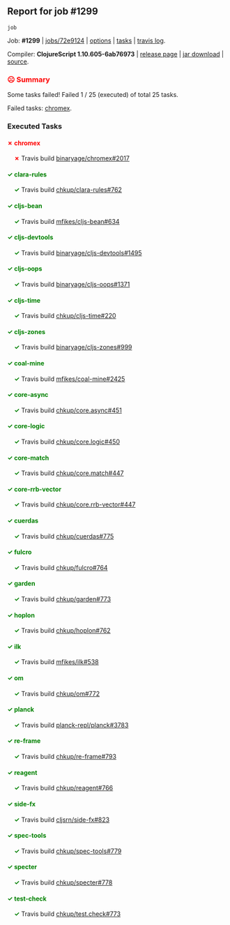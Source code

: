 ## Report for job #1299
```
job
```


Job: **#1299** | [jobs/72e9124](https://github.com/cljs-oss/canary/commit/72e91245a61e69d7d0ea7be220f5589b597a85bb) | [options](options.edn) | [tasks](tasks.edn) | [travis log](https://travis-ci.org/cljs-oss/canary/builds/654842760).

Compiler: **ClojureScript 1.10.605-6ab76973** | [release page](https://github.com/cljs-oss/canary/releases/tag/r1.10.605-6ab76973) | [jar download](https://github.com/cljs-oss/canary/releases/download/r1.10.605-6ab76973/clojurescript-1.10.605-6ab76973.jar) | [source](https://github.com/clojure/clojurescript/commit/6ab76973ab31033b2307f88a2ebc5ad9ebd5cf3e).

### <b style='color:red'>☹ Summary</b>

Some tasks failed! Failed 1 / 25 (executed) of total 25 tasks.

Failed tasks: [chromex](#-chromex).

### Executed Tasks

#### <b style='color:red'>&#x2717; chromex</b>
&nbsp;&nbsp;&nbsp;&nbsp;<b style='color:red'>&#x2717;</b> Travis build [binaryage/chromex#2017](https://travis-ci.org/binaryage/chromex/builds/654843700)<br>

#### <b style='color:green'>&#x2713; clara-rules</b>
&nbsp;&nbsp;&nbsp;&nbsp;<b style='color:green'>&#x2713;</b> Travis build [chkup/clara-rules#762](https://travis-ci.org/chkup/clara-rules/builds/654843727)<br>

#### <b style='color:green'>&#x2713; cljs-bean</b>
&nbsp;&nbsp;&nbsp;&nbsp;<b style='color:green'>&#x2713;</b> Travis build [mfikes/cljs-bean#634](https://travis-ci.org/mfikes/cljs-bean/builds/654843716)<br>

#### <b style='color:green'>&#x2713; cljs-devtools</b>
&nbsp;&nbsp;&nbsp;&nbsp;<b style='color:green'>&#x2713;</b> Travis build [binaryage/cljs-devtools#1495](https://travis-ci.org/binaryage/cljs-devtools/builds/654843733)<br>

#### <b style='color:green'>&#x2713; cljs-oops</b>
&nbsp;&nbsp;&nbsp;&nbsp;<b style='color:green'>&#x2713;</b> Travis build [binaryage/cljs-oops#1371](https://travis-ci.org/binaryage/cljs-oops/builds/654843731)<br>

#### <b style='color:green'>&#x2713; cljs-time</b>
&nbsp;&nbsp;&nbsp;&nbsp;<b style='color:green'>&#x2713;</b> Travis build [chkup/cljs-time#220](https://travis-ci.org/chkup/cljs-time/builds/654843815)<br>

#### <b style='color:green'>&#x2713; cljs-zones</b>
&nbsp;&nbsp;&nbsp;&nbsp;<b style='color:green'>&#x2713;</b> Travis build [binaryage/cljs-zones#999](https://travis-ci.org/binaryage/cljs-zones/builds/654843737)<br>

#### <b style='color:green'>&#x2713; coal-mine</b>
&nbsp;&nbsp;&nbsp;&nbsp;<b style='color:green'>&#x2713;</b> Travis build [mfikes/coal-mine#2425](https://travis-ci.org/mfikes/coal-mine/builds/654843793)<br>

#### <b style='color:green'>&#x2713; core-async</b>
&nbsp;&nbsp;&nbsp;&nbsp;<b style='color:green'>&#x2713;</b> Travis build [chkup/core.async#451](https://travis-ci.org/chkup/core.async/builds/654843802)<br>

#### <b style='color:green'>&#x2713; core-logic</b>
&nbsp;&nbsp;&nbsp;&nbsp;<b style='color:green'>&#x2713;</b> Travis build [chkup/core.logic#450](https://travis-ci.org/chkup/core.logic/builds/654843813)<br>

#### <b style='color:green'>&#x2713; core-match</b>
&nbsp;&nbsp;&nbsp;&nbsp;<b style='color:green'>&#x2713;</b> Travis build [chkup/core.match#447](https://travis-ci.org/chkup/core.match/builds/654843822)<br>

#### <b style='color:green'>&#x2713; core-rrb-vector</b>
&nbsp;&nbsp;&nbsp;&nbsp;<b style='color:green'>&#x2713;</b> Travis build [chkup/core.rrb-vector#447](https://travis-ci.org/chkup/core.rrb-vector/builds/654843835)<br>

#### <b style='color:green'>&#x2713; cuerdas</b>
&nbsp;&nbsp;&nbsp;&nbsp;<b style='color:green'>&#x2713;</b> Travis build [chkup/cuerdas#775](https://travis-ci.org/chkup/cuerdas/builds/654843842)<br>

#### <b style='color:green'>&#x2713; fulcro</b>
&nbsp;&nbsp;&nbsp;&nbsp;<b style='color:green'>&#x2713;</b> Travis build [chkup/fulcro#764](https://travis-ci.org/chkup/fulcro/builds/654843866)<br>

#### <b style='color:green'>&#x2713; garden</b>
&nbsp;&nbsp;&nbsp;&nbsp;<b style='color:green'>&#x2713;</b> Travis build [chkup/garden#773](https://travis-ci.org/chkup/garden/builds/654844051)<br>

#### <b style='color:green'>&#x2713; hoplon</b>
&nbsp;&nbsp;&nbsp;&nbsp;<b style='color:green'>&#x2713;</b> Travis build [chkup/hoplon#762](https://travis-ci.org/chkup/hoplon/builds/654844027)<br>

#### <b style='color:green'>&#x2713; ilk</b>
&nbsp;&nbsp;&nbsp;&nbsp;<b style='color:green'>&#x2713;</b> Travis build [mfikes/ilk#538](https://travis-ci.org/mfikes/ilk/builds/654843856)<br>

#### <b style='color:green'>&#x2713; om</b>
&nbsp;&nbsp;&nbsp;&nbsp;<b style='color:green'>&#x2713;</b> Travis build [chkup/om#772](https://travis-ci.org/chkup/om/builds/654844068)<br>

#### <b style='color:green'>&#x2713; planck</b>
&nbsp;&nbsp;&nbsp;&nbsp;<b style='color:green'>&#x2713;</b> Travis build [planck-repl/planck#3783](https://travis-ci.org/planck-repl/planck/builds/654844009)<br>

#### <b style='color:green'>&#x2713; re-frame</b>
&nbsp;&nbsp;&nbsp;&nbsp;<b style='color:green'>&#x2713;</b> Travis build [chkup/re-frame#793](https://travis-ci.org/chkup/re-frame/builds/654843892)<br>

#### <b style='color:green'>&#x2713; reagent</b>
&nbsp;&nbsp;&nbsp;&nbsp;<b style='color:green'>&#x2713;</b> Travis build [chkup/reagent#766](https://travis-ci.org/chkup/reagent/builds/654843904)<br>

#### <b style='color:green'>&#x2713; side-fx</b>
&nbsp;&nbsp;&nbsp;&nbsp;<b style='color:green'>&#x2713;</b> Travis build [cljsrn/side-fx#823](https://travis-ci.org/cljsrn/side-fx/builds/654843925)<br>

#### <b style='color:green'>&#x2713; spec-tools</b>
&nbsp;&nbsp;&nbsp;&nbsp;<b style='color:green'>&#x2713;</b> Travis build [chkup/spec-tools#779](https://travis-ci.org/chkup/spec-tools/builds/654843920)<br>

#### <b style='color:green'>&#x2713; specter</b>
&nbsp;&nbsp;&nbsp;&nbsp;<b style='color:green'>&#x2713;</b> Travis build [chkup/specter#778](https://travis-ci.org/chkup/specter/builds/654843945)<br>

#### <b style='color:green'>&#x2713; test-check</b>
&nbsp;&nbsp;&nbsp;&nbsp;<b style='color:green'>&#x2713;</b> Travis build [chkup/test.check#773](https://travis-ci.org/chkup/test.check/builds/654843936)<br>